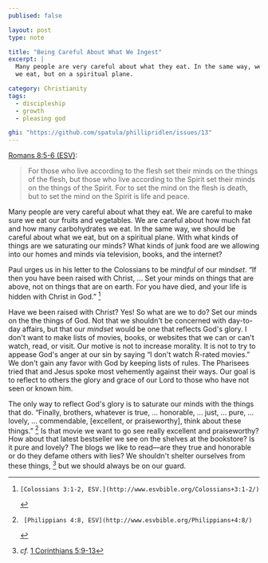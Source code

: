 ```yaml
---
publised: false

layout: post
type: note

title: "Being Careful About What We Ingest"
excerpt: |
  Many people are very careful about what they eat. In the same way, we should be careful about what
  we eat, but on a spiritual plane.

category: Christianity
tags:
  - discipleship
  - growth
  - pleasing god

ghi: "https://github.com/spatula/phillipridlen/issues/13"
---
```


[Romans 8:5-6 (ESV)](http://www.esvbible.org/Romans+8:5-6/):

> For those who live according to the flesh set their minds on the things of the flesh, but those
> who live according to the Spirit set their minds on the things of the Spirit. For to set the mind
> on the flesh is death, but to set the mind on the Spirit is life and peace.

Many people are very careful about what they eat. We are careful to make sure we eat our fruits and
vegetables. We are careful about how much fat and how many carbohydrates we eat.  In the same way,
we should be careful about what we eat, but on a spiritual plane. With what kinds of things are we
saturating our minds? What kinds of junk food are we allowing into our homes and minds via
television, books, and the internet?

Paul urges us in his letter to the Colossians to be mind<em>ful</em> of our mind<em>set</em>. “If
then you have been raised with Christ, ... Set your minds on things that are above, not on things
that are on earth. For you have died, and your life is hidden with Christ in God.” [^fn-col-3-1-2]

Have we been raised with Christ? Yes! So what are we to do? Set our minds on the the things of God.
Not that we shouldn't be concerned with day-to-day affairs, but that our _mindset_ would be one that
reflects God's glory. I don't want to make lists of movies, books, or websites that we can or can't
watch, read, or visit. Our motive is not to increase morality. It is not to try to appease God's
anger at our sin by saying “I don't watch R-rated movies.” We don't gain any favor with God by
keeping lists of rules. The Pharisees tried that and Jesus spoke most vehemently against their ways.
Our goal is to reflect to others the glory and grace of our Lord to those who have not seen or known
him.

The only way to reflect God's glory is to saturate our minds with the things that do.  “Finally,
brothers, whatever is true, ... honorable, ... just, ... pure, ...  lovely, ... commendable,
[excellent, or praiseworthy], think about these things.” [^fn-phil-4-8] Is that movie we want to go
see really excellent and praiseworthy? How about that latest bestseller we see on the shelves at the
bookstore? Is it pure and lovely? The blogs we like to read&mdash;are they true and honorable or do
they defame others with lies? We shouldn't shelter ourselves from these things, [^fn-1cor-5-9-13]
but we should always be on our guard.

[^fn-col-3-1-2]:    [Colossians 3:1-2, ESV.](http://www.esvbible.org/Colossians+3:1-2/)
[^fn-phil-4-8]:     [Philippians 4:8, ESV](http://www.esvbible.org/Philippians+4:8/)
[^fn-1cor-5-9-13]:  _cf._ [1 Corinthians 5:9-13](http://www.esvbible.org/1Corinthians+5:9-13/)

